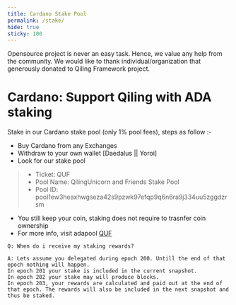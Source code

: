 ```yaml
---
title: Cardano Stake Pool
permalink: /stake/
hide: true
sticky: 100
---
```


Opensource project is never an easy task. Hence, we value any help from the community. We would like to thank individual/organization that generously donated to Qiling Framework project.

<h1>Cardano: Support Qiling with ADA staking</h1>
Stake in our Cardano stake pool (only 1% pool fees), steps as follow :-

- Buy Cardano from any Exchanges
- Withdraw to your own wallet [Daedalus || Yoroi]
- Look for our stake pool
>- Ticket: QUF
>- Pool Name: QilingUnicorn and Friends Stake Pool
>- Pool ID: pool1ew3heaxhwgseza42s9pzwk97efqp9q6n6ra9j334uu5zggdzrsm
- You still keep your coin, staking does not require to trasnfer coin ownership
- For more info, visit adapool [QUF](https://adapools.org/pool/cba37cf4d772219176aa81422758beca40128353d0fa594635e72824)

```
Q: When do i receive my staking rewards?

A: Lets assume you delegated during epoch 200. Untill the end of that epoch nothing will happen.
In epoch 201 your stake is included in the current snapshot.
In epoch 202 your stake may will produce blocks.
In epoch 203, your rewards are calculated and paid out at the end of that epoch. The rewards will also be included in the next snapshot and thus be staked.
```
